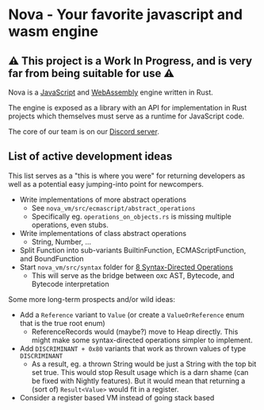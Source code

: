 # Nova - Your favorite javascript and wasm engine

## :warning: This project is a Work In Progress, and is very far from being suitable for use :warning:

Nova is a [JavaScript](https://tc39.es/ecma262) and
[WebAssembly](https://webassembly.org) engine written in Rust.

The engine is exposed as a library with an API for implementation in Rust
projects which themselves must serve as a runtime for JavaScript code.

The core of our team is on our [Discord server](https://discord.gg/RTrgJzXKUM).

## List of active development ideas

This list serves as a "this is where you were" for returning developers as well
as a potential easy jumping-into point for newcompers.

- Write implementations of more abstract operations
  - See `nova_vm/src/ecmascript/abstract_operations`
  - Specifically eg. `operations_on_objects.rs` is missing multiple operations,
    even stubs.
- Write implementations of class abstract operations
  - String, Number, ...
- Split Function into sub-variants BuiltinFunction, ECMAScriptFunction, and
  BoundFunction
- Start `nova_vm/src/syntax` folder for
  [8 Syntax-Directed Operations](https://tc39.es/ecma262/#sec-syntax-directed-operations)
  - This will serve as the bridge between oxc AST, Bytecode, and Bytecode
    interpretation

Some more long-term prospects and/or wild ideas:

- Add a `Reference` variant to `Value` (or create a `ValueOrReference` enum that
  is the true root enum)
  - ReferenceRecords would (maybe?) move to Heap directly. This might make some
    syntax-directed operations simpler to implement.
- Add `DISCRIMINANT + 0x80` variants that work as thrown values of type
  `DISCRIMINANT`
  - As a result, eg. a thrown String would be just a String with the top bit set
    true. This would stop Result usage which is a darn shame (can be fixed with
    Nightly features). But it would mean that returning a (sort of)
    `Result<Value>` would fit in a register.
- Consider a register based VM instead of going stack based
